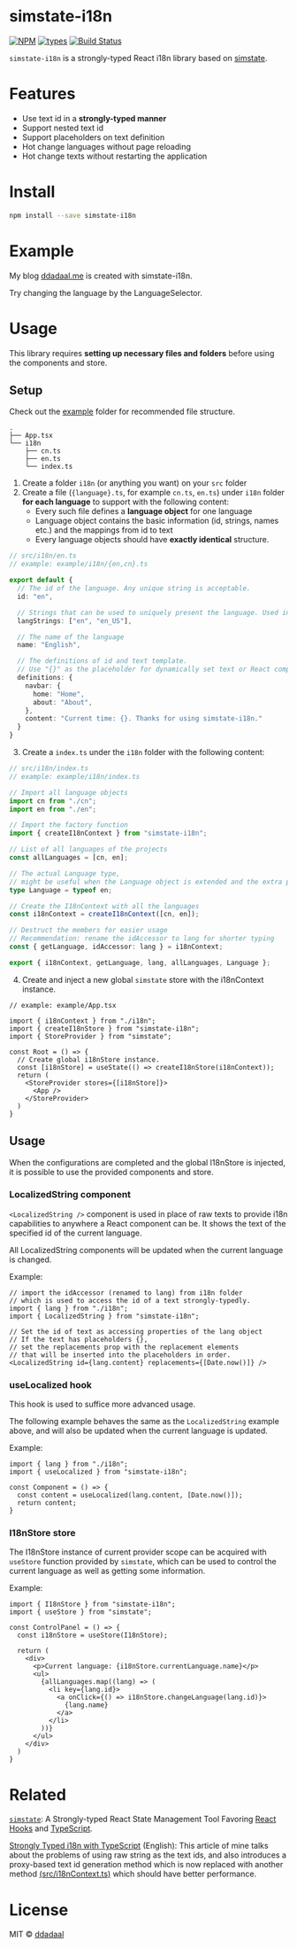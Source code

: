 # simstate-i18n

[![NPM](https://img.shields.io/npm/v/simstate-i18n.svg)](https://www.npmjs.com/package/simstate-i18n)
[![types](https://img.shields.io/npm/types/simstate.svg?style=flat-square)](https://www.npmjs.com/package/simstate-i18n)
[![Build Status](https://travis-ci.com/ddadaal/simstate-i18n.svg?branch=master)](https://travis-ci.com/ddadaal/simstate-i18n)

`simstate-i18n` is a strongly-typed React i18n library based on [simstate](https://github.com/ddadaal/simstate).

# Features

- Use text id in a **strongly-typed manner**
- Support nested text id
- Support placeholders on text definition
- Hot change languages without page reloading
- Hot change texts without restarting the application

# Install

```bash
npm install --save simstate-i18n
```

# Example

My blog [ddadaal.me](https://ddadaal.me) is created with simstate-i18n.

Try changing the language by the LanguageSelector.

# Usage

This library requires **setting up necessary files and folders** before using the components and store.

## Setup

Check out the [example](example) folder for recommended file structure.

```
.
├── App.tsx
└── i18n
    ├── cn.ts
    ├── en.ts
    └── index.ts
```

1. Create a folder `i18n` (or anything you want) on your `src` folder
2. Create a file (`{language}.ts`, for example `cn.ts`, `en.ts`) under `i18n` folder **for each language** to support with the following content:
    - Every such file defines a **language object** for one language
    - Language object contains the basic information (id, strings, names etc.) and the mappings from id to text
    - Every language objects should have **exactly identical** structure.

```typescript
// src/i18n/en.ts
// example: example/i18n/{en,cn}.ts

export default {
  // The id of the language. Any unique string is acceptable.
  id: "en",

  // Strings that can be used to uniquely present the language. Used in getLanguage function.
  langStrings: ["en", "en_US"],

  // The name of the language
  name: "English",

  // The definitions of id and text template.
  // Use "{}" as the placeholder for dynamically set text or React component.
  definitions: {
    navbar: {
      home: "Home",
      about: "About",
    },
    content: "Current time: {}. Thanks for using simstate-i18n."
  }
}
```

3. Create a `index.ts` under the `i18n` folder with the following content:

```typescript
// src/i18n/index.ts
// example: example/i18n/index.ts

// Import all language objects
import cn from "./cn";
import en from "./en";

// Import the factory function
import { createI18nContext } from "simstate-i18n";

// List of all languages of the projects
const allLanguages = [cn, en];

// The actual Language type,
// might be useful when the Language object is extended and the extra properties are needed
type Language = typeof en;

// Create the I18nContext with all the languages
const i18nContext = createI18nContext([cn, en]);

// Destruct the members for easier usage
// Recommendation: rename the idAccessor to lang for shorter typing
const { getLanguage, idAccessor: lang } = i18nContext;

export { i18nContext, getLanguage, lang, allLanguages, Language };
```

4. Create and inject a new global `simstate` store with the i18nContext instance.

```tsx
// example: example/App.tsx

import { i18nContext } from "./i18n";
import { createI18nStore } from "simstate-i18n";
import { StoreProvider } from "simstate";

const Root = () => {
  // Create global i18nStore instance.
  const [i18nStore] = useState(() => createI18nStore(i18nContext));
  return (
    <StoreProvider stores={[i18nStore]}>
      <App />
    </StoreProvider>
  )
}
```

## Usage

When the configurations are completed and the global I18nStore is injected, it is possible to use the provided components and store.

### LocalizedString component

`<LocalizedString />` component is used in place of raw texts to provide i18n capabilities to anywhere a React component can be. It shows the text of the specified id of the current language.

All LocalizedString components will be updated when the current language is changed.

Example:

```tsx
// import the idAccessor (renamed to lang) from i18n folder
// which is used to access the id of a text strongly-typedly.
import { lang } from "./i18n";
import { LocalizedString } from "simstate-i18n";

// Set the id of text as accessing properties of the lang object
// If the text has placeholders {},
// set the replacements prop with the replacement elements
// that will be inserted into the placeholders in order.
<LocalizedString id={lang.content} replacements={[Date.now()]} />
```

### useLocalized hook

This hook is used to suffice more advanced usage.

The following example behaves the same as the `LocalizedString` example above, and will also be updated when the current language is updated.

Example:

```tsx
import { lang } from "./i18n";
import { useLocalized } from "simstate-i18n";

const Component = () => {
  const content = useLocalized(lang.content, [Date.now()]);
  return content;
}
```

### I18nStore store

The I18nStore instance of current provider scope can be acquired with `useStore` function provided by `simstate`, which can be used to control the current language as well as getting some information.

Example:

```tsx
import { I18nStore } from "simstate-i18n";
import { useStore } from "simstate";

const ControlPanel = () => {
  const i18nStore = useStore(I18nStore);

  return (
    <div>
      <p>Current language: {i18nStore.currentLanguage.name}</p>
      <ul>
        {allLanguages.map((lang) => (
          <li key={lang.id}>
            <a onClick={() => i18nStore.changeLanguage(lang.id)}>
              {lang.name}
            </a>
          </li>
        ))}
      </ul>
    </div>
  )
}
```

# Related

[`simstate`](https://github.com/ddadaal/simstate): A Strongly-typed React State Management Tool Favoring [React Hooks](https://reactjs.org/docs/hooks-intro.html) and [TypeScript](https://www.typescriptlang.org/).

[Strongly Typed i18n with TypeScript](https://ddadaal.me/articles/strongly-typed-i18n-with-typescript) (English): This article of mine talks about the problems of using raw string as the text ids, and also introduces a proxy-based text id generation method which is now replaced with another method [(src/i18nContext.ts)](src/i18nContext.ts) which should have better performance.


# License

MIT © [ddadaal](https://github.com/ddadaal)
